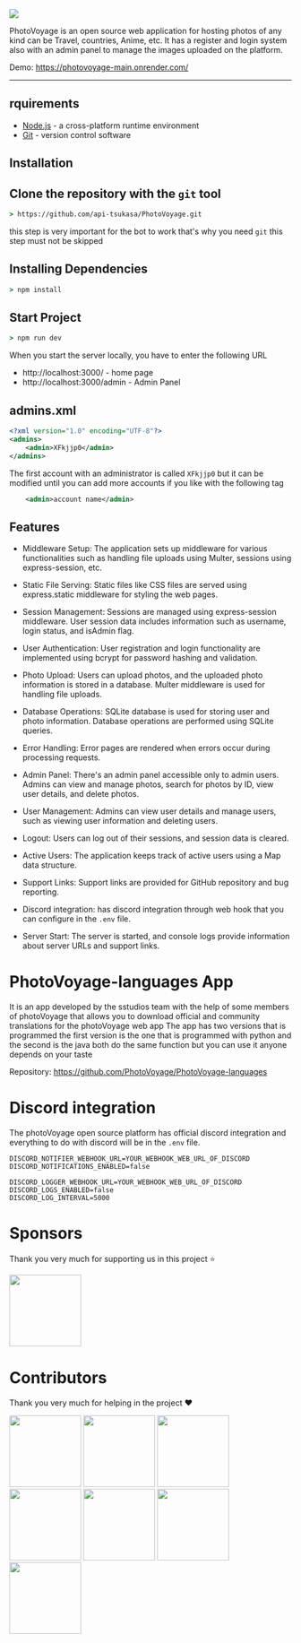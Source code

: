 <img align=center src="https://raw.githubusercontent.com/api-tsukasa/PhotoVoyage/master/.github/assets/banner.png">

PhotoVoyage is an open source web application for hosting photos of any kind can be Travel, countries, Anime, etc. It has a register and login system also with an admin panel to manage the images uploaded on the platform.

Demo: https://photovoyage-main.onrender.com/

---

## rquirements

* [Node.js](https://nodejs.org/en/) - a cross-platform runtime environment
* [Git](https://git-scm.com/downloads) - version control software

## Installation

## Clone the repository with the ``git`` tool
```cmd
> https://github.com/api-tsukasa/PhotoVoyage.git
```
this step is very important for the bot to work that's why you need `git` this step must not be skipped

## Installing Dependencies
```cmd
> npm install
```

## Start Project
```cmd
> npm run dev
```

When you start the server locally, you have to enter the following URL

* http://localhost:3000/ - home page
* http://localhost:3000/admin - Admin Panel

## admins.xml

```xml
<?xml version="1.0" encoding="UTF-8"?>
<admins>
    <admin>XFkjjp0</admin>
</admins>
```

The first account with an administrator is called `XFkjjp0` but it can be modified until you can add more accounts if you like with the following tag

```xml
    <admin>account name</admin>
```

## Features

* Middleware Setup: The application sets up middleware for various functionalities such as handling file uploads using Multer, sessions using express-session, etc.

* Static File Serving: Static files like CSS files are served using express.static middleware for styling the web pages.

* Session Management: Sessions are managed using express-session middleware. User session data includes information such as username, login status, and isAdmin flag.

* User Authentication: User registration and login functionality are implemented using bcrypt for password hashing and validation.

* Photo Upload: Users can upload photos, and the uploaded photo information is stored in a database. Multer middleware is used for handling file uploads.

* Database Operations: SQLite database is used for storing user and photo information. Database operations are performed using SQLite queries.

* Error Handling: Error pages are rendered when errors occur during processing requests.

* Admin Panel: There's an admin panel accessible only to admin users. Admins can view and manage photos, search for photos by ID, view user details, and delete photos.

* User Management: Admins can view user details and manage users, such as viewing user information and deleting users.

* Logout: Users can log out of their sessions, and session data is cleared.

* Active Users: The application keeps track of active users using a Map data structure.

* Support Links: Support links are provided for GitHub repository and bug reporting.

* Discord integration: has discord integration through web hook that you can configure in the `.env` file.

* Server Start: The server is started, and console logs provide information about server URLs and support links.

# PhotoVoyage-languages App

It is an app developed by the sstudios team with the help of some members of photoVoyage that allows you to download official and community translations for the photoVoyage web app The app has two versions that is programmed the first version is the one that is programmed with python and the second is the java both do the same function but you can use it anyone depends on your taste

Repository: https://github.com/PhotoVoyage/PhotoVoyage-languages

# Discord integration

The photoVoyage open source platform has official discord integration and everything to do with discord will be in the `.env` file.

```env
DISCORD_NOTIFIER_WEBHOOK_URL=YOUR_WEBHOOK_WEB_URL_OF_DISCORD
DISCORD_NOTIFICATIONS_ENABLED=false

DISCORD_LOGGER_WEBHOOK_URL=YOUR_WEBHOOK_WEB_URL_OF_DISCORD
DISCORD_LOGS_ENABLED=false
DISCORD_LOG_INTERVAL=5000
```

# Sponsors

Thank you very much for supporting us in this project ⭐

<a href="https://github.com/Sstudios-Dev"><img src="https://avatars.githubusercontent.com/u/156860248?s=200&v=4" height="128" width="128" /></a>

# Contributors

Thank you very much for helping in the project ❤

<a href="https://github.com/api-tsukasa"><img src="https://avatars.githubusercontent.com/u/142162315?v=4" height="128" width="128" /></a>
<a href="https://github.com/Sstudiosdev"><img src="https://avatars.githubusercontent.com/u/149289426?v=4" height="128" width="128" /></a>
<a href="https://github.com/staFF6773"><img src="https://avatars.githubusercontent.com/u/108166164?v=4" height="128" width="128" /></a>
<a href="https://github.com/StaffV77"><img src="https://avatars.githubusercontent.com/u/107765373?v=4" height="128" width="128" /></a>
<a href="https://github.com/MasterpaintSu"><img src="https://avatars.githubusercontent.com/u/159675013?v=4" height="128" width="128" /></a>
<a href="https://github.com/SantiagolxxGG"><img src="https://avatars.githubusercontent.com/u/149891004?v=4" height="128" width="128" /></a>
<a href="https://github.com/photovoyagehelp"><img src="https://avatars.githubusercontent.com/u/164266627?v=4" height="128" width="128" /></a>
